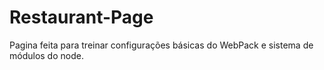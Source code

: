 # Restaurant-Page

Pagina feita para treinar configurações básicas do WebPack e sistema de módulos do node.
